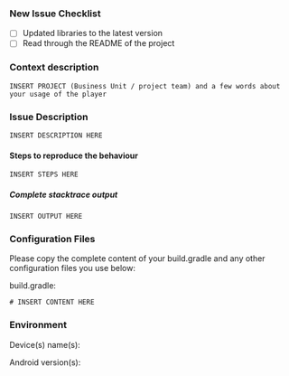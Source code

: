### New Issue Checklist

- [ ] Updated libraries to the latest version
- [ ] Read through the README of the project

### Context description

```
INSERT PROJECT (Business Unit / project team) and a few words about your usage of the player
```

### Issue Description

```
INSERT DESCRIPTION HERE
```

#### Steps to reproduce the behaviour

```
INSERT STEPS HERE
```

##### Complete stacktrace output

```
INSERT OUTPUT HERE
```

### Configuration Files

Please copy the complete content of your build.gradle and any other configuration files you use below:

build.gradle:
```
# INSERT CONTENT HERE
```

### Environment

Device(s) name(s):

Android version(s):
